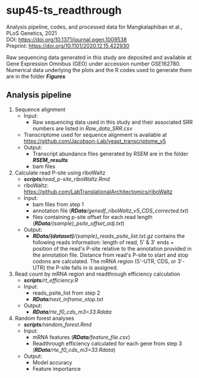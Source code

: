# sup45-ts_readthrough
Analysis pipeline, codes, and processed data for Mangkalaphiban et al., PLoS Genetics, 2021<br/>
DOI: https://doi.org/10.1371/journal.pgen.1009538<br/>
Preprint: https://doi.org/10.1101/2020.12.15.422930<br/>

Raw sequencing data generated in this study are deposited and available at Gene Expression Omnibus (GEO) under accession number GSE162780.<br/>
Numerical data underlying the plots and the R codes used to generate them are in the folder _**Figures**_<br/>

## Analysis pipeline
1. Sequence alignment
	* Input:
		* Raw sequencing data used in this study and their associated SRR numbers are listed in *Raw_data_SRR.csv*
	* Transcriptome used for sequence alignment is available at https://github.com/Jacobson-Lab/yeast_transcriptome_v5
	* Output: 
		* Transcript abundance files generated by RSEM are in the folder _**RSEM_results**_
		* bam files
2. Calculate read P-site using riboWaltz
	* ***scripts**/read_p-site_riboWaltz.Rmd*
	* riboWaltz: https://github.com/LabTranslationalArchitectomics/riboWaltz
	* Input:
		* bam files from step 1 
		* annotation file (***RData**/genedf_riboWaltz_v5_CDS_corrected.txt*)
		* files containing p-site offset for each read length (***RData**/(sample)_psite_offset_adj.txt*)
	* Output:
		* ***RData/(dataset)**/(sample)_reads_psite_list.txt.gz* contains the following reads information: length of read, 5' & 3' ends + position of the read's P-site relative to the annotation provided in the annotation file. Distance from read's P-site to start and stop codons are calculated. The mRNA region (5'-UTR, CDS, or 3'-UTR) the P-site falls in is assigned.
3. Read count by mRNA region and readthrough efficiency calculation
	* ***scripts**/rt_efficiency.R*
	* Input: 
		* reads_psite_list from step 2
		* ***RData**/next_inframe_stop.txt*
	* Output:
		* ***RData**/rte_f0_cds_m3=33.Rdata*
4. Random forest analyses
	* ***scripts**/random_forest.Rmd*
	* Input:
		* mRNA features (***RData**/feature_file.csv*)
		* Readthrough efficiency calculated for each gene from step 3 (***RData**/rte_f0_cds_m3=33.Rdata*)
	* Output: 
		* Model accuracy
		* Feature importance
